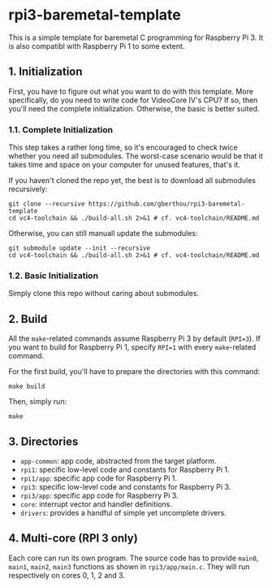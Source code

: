 # rpi3-baremetal-template

This is a simple template for baremetal C programming for Raspberry Pi 3.
It is also compatibl with Raspberry Pi 1 to some extent.

## 1. Initialization
First, you have to figure out what you want to do with this template.
More specifically, do you need to write code for VideoCore IV's CPU?
If so, then you'll need the complete initialization.
Otherwise, the basic is better suited.

### 1.1. Complete Initialization
This step takes a rather long time, so it's encouraged to check twice whether you need all submodules.
The worst-case scenario would be that it takes time and space on your computer for unused features, that's it.

If you haven't cloned the repo yet, the best is to download all submodules recursively:
```console
git clone --recursive https://github.com/gberthou/rpi3-baremetal-template
cd vc4-toolchain && ./build-all.sh 2>&1 # cf. vc4-toolchain/README.md
```

Otherwise, you can still manuall update the submodules:
```console
git submodule update --init --recursive
cd vc4-toolchain && ./build-all.sh 2>&1 # cf. vc4-toolchain/README.md
```

### 1.2. Basic Initialization
Simply clone this repo without caring about submodules.

## 2. Build
All the `make`-related commands assume Raspberry Pi 3 by default (`RPI=3`).
If you want to build for Raspberry Pi 1, specify `RPI=1` with every `make`-related command.

For the first build, you'll have to prepare the directories with this command:
```console
make build
```

Then, simply run:
```console
make
```

## 3. Directories

 - `app-common`: app code, abstracted from the target platform.
 - `rpi1`: specific low-level code and constants for Raspberry Pi 1.
 - `rpi1/app`: specific app code for Raspberry Pi 1.
 - `rpi3`: specific low-level code and constants for Raspberry Pi 3.
 - `rpi3/app`: specific app code for Raspberry Pi 3.
 - `core`: interrupt vector and handler definitions.
 - `drivers`: provides a handful of simple yet uncomplete drivers.

## 4. Multi-core (RPI 3 only)

Each core can run its own program.
The source code has to provide `main0`, `main1`, `main2`, `main3` functions as shown in `rpi3/app/main.c`.
They will run respectively on cores 0, 1, 2 and 3.

